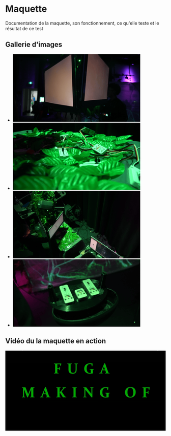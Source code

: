 # Maquette

Documentation de la maquette, son fonctionnement, ce qu'elle teste et le résultat de ce test

## Gallerie d'images

* ![écrans](../40_maquette/maquette-ecrans1.png)
* ![knobs](../40_maquette/maquette-knobs1.png)
* ![vue-haut](../40_maquette/maquette-haut1.png)
* ![prototype](../40_maquette/maquette-prototype1.png)
## Vidéo du la maquette en action
 [![Vidéo maquette](../50_diffusion/making-off-miniature.PNG)](https://youtu.be/vc4ROoVuDpA)
